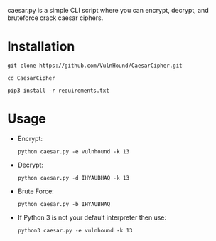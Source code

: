 caesar.py is a simple CLI script where you can encrypt, decrypt, and bruteforce crack 
caesar ciphers. 

# Installation
``git clone https://github.com/VulnHound/CaesarCipher.git``

``cd CaesarCipher``

``pip3 install -r requirements.txt``

# Usage
- Encrypt:
    
    ``python caesar.py -e vulnhound -k 13``
- Decrypt:
    
    ``python caesar.py -d IHYAUBHAQ -k 13``
- Brute Force:
    
    ``python caesar.py -b IHYAUBHAQ``


* If Python 3 is not your default interpreter then use: 

    ``python3 caesar.py -e vulnhound -k 13``
